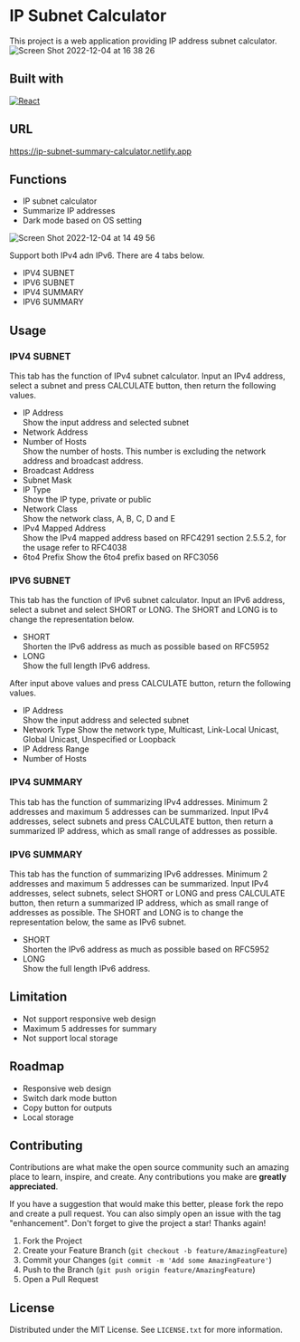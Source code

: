 # IP Subnet Calculator

This project is a web application providing IP address subnet calculator.
![Screen Shot 2022-12-04 at 16 38 26](https://user-images.githubusercontent.com/6548931/205479728-da534955-88e5-4911-a17a-6a71c931da38.png)

## Built with

[![React][react.js]][react-url]

## URL

https://ip-subnet-summary-calculator.netlify.app

## Functions

-   IP subnet calculator
-   Summarize IP addresses
-   Dark mode based on OS setting

![Screen Shot 2022-12-04 at 14 49 56](https://user-images.githubusercontent.com/6548931/205476818-8fb6dfdc-4fb4-43fd-ba9e-a4ffd6ffc695.png)

Support both IPv4 adn IPv6. There are 4 tabs below.

-   IPV4 SUBNET
-   IPV6 SUBNET
-   IPV4 SUMMARY
-   IPV6 SUMMARY

## Usage

### IPV4 SUBNET

This tab has the function of IPv4 subnet calculator.
Input an IPv4 address, select a subnet and press CALCULATE button, then return the following values.

-   IP Address  
    Show the input address and selected subnet
-   Network Address
-   Number of Hosts  
    Show the number of hosts. This number is excluding the network address and broadcast address.
-   Broadcast Address
-   Subnet Mask
-   IP Type  
    Show the IP type, private or public
-   Network Class  
    Show the network class, A, B, C, D and E
-   IPv4 Mapped Address  
    Show the IPv4 mapped address based on RFC4291 section 2.5.5.2, for the usage refer to RFC4038
-   6to4 Prefix
    Show the 6to4 prefix based on RFC3056

### IPV6 SUBNET

This tab has the function of IPv6 subnet calculator.
Input an IPv6 address, select a subnet and select SHORT or LONG. The SHORT and LONG is to change the representation below.

-   SHORT  
    Shorten the IPv6 address as much as possible based on RFC5952
-   LONG  
    Show the full length IPv6 address.

After input above values and press CALCULATE button, return the following values.

-   IP Address  
    Show the input address and selected subnet
-   Network Type
    Show the network type, Multicast, Link-Local Unicast, Global Unicast, Unspecified or Loopback
-   IP Address Range
-   Number of Hosts

### IPV4 SUMMARY

This tab has the function of summarizing IPv4 addresses. Minimum 2 addresses and maximum 5 addresses can be summarized.
Input IPv4 addresses, select subnets and press CALCULATE button, then return a summarized IP address, which as small range of addresses as possible.

### IPV6 SUMMARY

This tab has the function of summarizing IPv6 addresses. Minimum 2 addresses and maximum 5 addresses can be summarized.
Input IPv4 addresses, select subnets, select SHORT or LONG and press CALCULATE button, then return a summarized IP address, which as small range of addresses as possible. The SHORT and LONG is to change the representation below, the same as IPv6 subnet.

-   SHORT  
    Shorten the IPv6 address as much as possible based on RFC5952
-   LONG  
    Show the full length IPv6 address.

## Limitation

-   Not support responsive web design
-   Maximum 5 addresses for summary
-   Not support local storage

## Roadmap

-   Responsive web design
-   Switch dark mode button
-   Copy button for outputs
-   Local storage

## Contributing

Contributions are what make the open source community such an amazing place to learn, inspire, and create. Any contributions you make are **greatly appreciated**.

If you have a suggestion that would make this better, please fork the repo and create a pull request. You can also simply open an issue with the tag "enhancement".
Don't forget to give the project a star! Thanks again!

1. Fork the Project
2. Create your Feature Branch (`git checkout -b feature/AmazingFeature`)
3. Commit your Changes (`git commit -m 'Add some AmazingFeature'`)
4. Push to the Branch (`git push origin feature/AmazingFeature`)
5. Open a Pull Request

## License

Distributed under the MIT License. See `LICENSE.txt` for more information.

<!-- MARKDOWN LINKS & IMAGES -->
<!-- https://www.markdownguide.org/basic-syntax/#reference-style-links -->

[react.js]: https://img.shields.io/badge/React-20232A?style=for-the-badge&logo=react&logoColor=61DAFB
[react-url]: https://reactjs.org/
